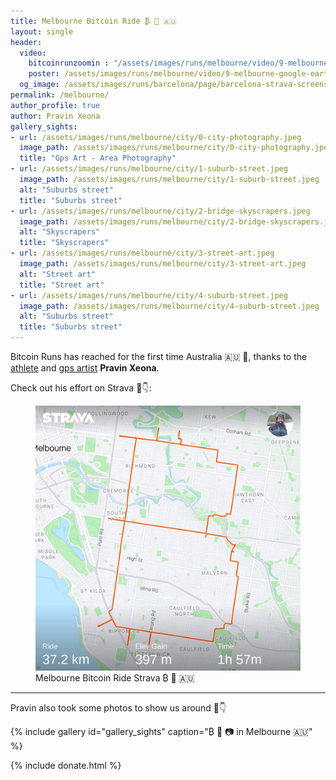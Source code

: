 ```yaml
---
title: Melbourne Bitcoin Ride ₿ 🚴️ 🇦🇺
layout: single
header:
  video:
    bitcoinrunzoomin : "/assets/images/runs/melbourne/video/9-melbourne-bitcoin-run-zoomin-1920x1080.m4v"
    poster: /assets/images/runs/melbourne/video/9-melbourne-google-earth-screenshot-1920x1080.jpeg
  og_image: /assets/images/runs/barcelona/page/barcelona-strava-screenshot-1200x800.jpeg
permalink: /melbourne/
author_profile: true
author: Pravin Xeona
gallery_sights:
- url: /assets/images/runs/melbourne/city/0-city-photography.jpeg
  image_path: /assets/images/runs/melbourne/city/0-city-photography.jpeg
  title: "Gps Art - Area Photography"
- url: /assets/images/runs/melbourne/city/1-suburb-street.jpeg
  image_path: /assets/images/runs/melbourne/city/1-suburb-street.jpeg
  alt: "Suburbs street"
  title: "Suburbs street"
- url: /assets/images/runs/melbourne/city/2-bridge-skyscrapers.jpeg
  image_path: /assets/images/runs/melbourne/city/2-bridge-skyscrapers.jpeg
  alt: "Skyscrapers"
  title: "Skyscrapers"
- url: /assets/images/runs/melbourne/city/3-street-art.jpeg
  image_path: /assets/images/runs/melbourne/city/3-street-art.jpeg
  alt: "Street art"
  title: "Street art"
- url: /assets/images/runs/melbourne/city/4-suburb-street.jpeg
  image_path: /assets/images/runs/melbourne/city/4-suburb-street.jpeg
  alt: "Suburbs street"
  title: "Suburbs street"
---
```


Bitcoin Runs has reached for the first time Australia 🇦🇺 🎉, 
thanks to the [athlete](https://www.strava.com/athletes/63321847) and [gps artist](https://www.instagram.com/s.art.va/) **Pravin Xeona**.

Check out his effort on Strava 💪👇:

<figure class="image">
  <a href="https://www.strava.com/activities/7176408155" target="_blank">
    <img src="/assets/images/runs/melbourne/page/strava-run-with-author.jpeg" alt="Melbourne Bitcoin Ride Strava ₿ 🚴️ 🇦🇺">
  </a>
  <figcaption>Melbourne Bitcoin Ride Strava ₿ 🚴️ 🇦🇺</figcaption>
</figure>

<hr>

Pravin also took some photos to show us around 🙏👇

{% include gallery id="gallery_sights" caption="₿ 🚴️ 📷 in Melbourne 🇦🇺" %}

{% include donate.html %}  
  
  
